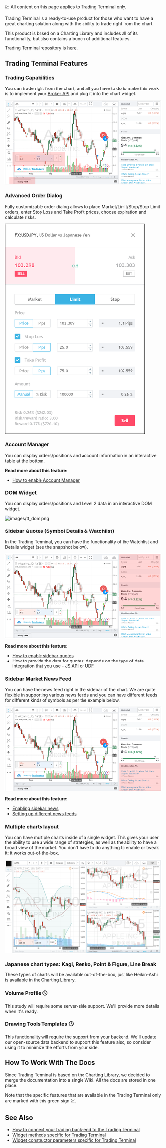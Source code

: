 :chart: All content on this page applies to Trading Terminal only.

Trading Terminal is a ready-to-use product for those who want to have a great charting solution along with the ability to trade right from the chart.

This product is based on a Charting Library and includes all of its functionality, but also contains a bunch of additional features.

Trading Terminal repository is [here](https://github.com/tradingview/trading_platform).

## Trading Terminal Features

### Trading Capabilities

You can trade right from the chart, and all you have to do to make this work is to implement your [Broker API](https://github.com/Abolfazl2647/Charts/blob/main/Broker-API.md) and plug it into the chart widget.

![images/tt_trading.png](https://github.com/Abolfazl2647/Charts/blob/main/images/tt_trading.png)

### Advanced Order Dialog

Fully customizable order dialog allows to place Market/Limit/Stop/Stop Limit orders, enter Stop Loss and Take Profit prices,
choose expiration and calculate risks.

![images/tt_orderdialog.png](https://github.com/Abolfazl2647/Charts/blob/main/images/tt_orderdialog.png)

### Account Manager

You can display orders/positions and account information in an interactive table at the bottom.

**Read more about this feature:**

- [How to enable Account Manager](https://github.com/Abolfazl2647/Charts/blob/main/Account-Manager.md)

### DOM Widget

You can display orders/positions and Level 2 data in an interactive DOM widget.

![images/tt_dom.png](https://github.com/Abolfazl2647/Charts/blob/main/images/tt_dom.png)

### Sidebar Quotes (Symbol Details & Watchlist)

In the Trading Terminal, you can have the functionality of the Watchlist and Details widget (see the snapshot below).

![images/tt_top.png](https://github.com/Abolfazl2647/Charts/blob/main/images/tt_top.png)

**Read more about this feature:**

- [How to enable sidebar quotes](https://github.com/Abolfazl2647/Charts/blob/main/Widget-Constructor.md#widgetbar)
- How to provide the data for quotes: depends on the type of data integration that you use - [JS API](https://github.com/Abolfazl2647/Charts/blob/main/JS-Api.md#trading-terminal-specific) or [UDF](https://github.com/Abolfazl2647/Charts/blob/main/UDF.md#quotes)

### Sidebar Market News Feed

You can have the news feed right in the sidebar of the chart. We are quite flexible in supporting various news feeds and you can have different feeds for different kinds of symbols as per the example below.

![images/tt_bottom.png](https://github.com/Abolfazl2647/Charts/blob/main/images/tt_bottom.png)

**Read more about this feature:**

- [Enabling sidebar news](https://github.com/Abolfazl2647/Charts/blob/main/Widget-Constructor.md#widgetbar)
- [Setting up different news feeds](https://github.com/Abolfazl2647/Charts/blob/main/Widget-Constructor.md#rss_news_feed)

### Multiple charts layout

You can have multiple charts inside of a single widget. This gives your user the ability to use a wide range of strategies, as well as the ability to have a broad view of the market. You don't have to do anything to enable or tweak it: it works out-of-the-box.

![images/tt_charts.png](https://github.com/Abolfazl2647/Charts/blob/main/images/tt_charts.png)

### Japanese chart types: Kagi, Renko, Point & Figure, Line Break

These types of charts will be available out-of-the-box, just like Heikin-Ashi is available in the Charting Library.

<!-- markdownlint-disable no-trailing-punctuation -->

### Volume Profile :clock4:

This study will require some server-side support. We'll provide more details when it's ready.

### Drawing Tools Templates :clock4:

This functionality will require the support from your backend. We'll update our open-source data backend to support this feature also, so consider using it to minimize the efforts from your side.

<!-- markdownlint-enable no-trailing-punctuation -->

## How To Work With The Docs

Since Trading Terminal is based on the Charting Library, we decided to merge the documentation into a single Wiki.
All the docs are stored in one place.

Note that the specific features that are available in the Trading Terminal only are marked with this green sign :chart:.

## See Also

- [How to connect your trading back-end to the Trading Terminal](https://github.com/Abolfazl2647/Charts/blob/main/Broker-API.md)
- [Widget methods specific for Trading Terminal](https://github.com/Abolfazl2647/Charts/blob/main/Widget-Methods.md#chart-trading-terminal-only)
- [Widget constructor parameters specific for Trading Terminal](https://github.com/Abolfazl2647/Charts/blob/main/Widget-Constructor.md#trading-terminal-only)
